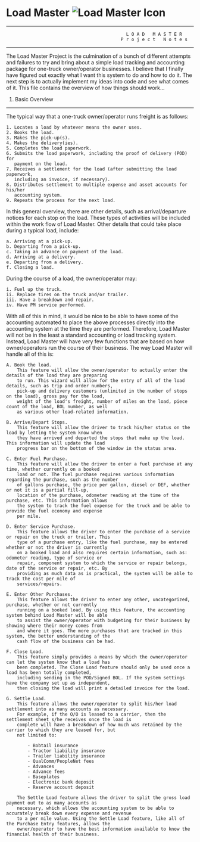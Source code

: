 # Load Master ![Load Master Icon](https://github.com/SeanCarrick/LoadMaster/blob/master/Northwind48.png)
********************************************************************************
                                                 L O A D   M A S T E R                              
                                               P r o j e c t   N o t e s                            
********************************************************************************

The Load Master Project is the culmination of a bunch of different attempts and failures to try and bring about a simple load tracking and accounting package for one-truck owner/operator businesses. I believe that I finally have figured out exactly what I want this system to do and how to do it. The next step is to actually implement my ideas into code and see what comes of it. This file contains the overview of how things should work...

1. Basic Overview
-----------------
The typical way that a one-truck owner/operator runs freight is as follows:
    
    1. Locates a load by whatever means the owner uses.
    2. Books the load.
    3. Makes the pick-up(s).
    4. Makes the delivery(ies).
    5. Completes the load paperwork.
    6. Submits the load paperwork, including the proof of delivery (POD) for
       payment on the load.
    7. Receives a settlement for the load (after submitting the load paperwork,
       including an invoice, if necessary).
    8. Distributes settlement to multiple expense and asset accounts for his/her
       accounting system.
    9. Repeats the process for the next load.

In this general overview, there are other details, such as arrival/departure notices for each stop on the load. These types of activities will be included within the work flow of Load Master. Other details that could take place during a typical load, include:

    a. Arriving at a pick-up.
    b. Departing from a pick-up.
    c. Taking an advance on payment of the load.
    d. Arriving at a delivery.
    e. Departing from a delivery.
    f. Closing a load.

During the course of a load, the owner/operator may:

    i. Fuel up the truck.
    ii. Replace tires on the truck and/or trailer.
    iii. Have a breakdown and repair.
    iv. Have PM service performed.

With all of this in mind, it would be nice to be able to have some of the accounting automated to place the above processes directly into the accounting system at the time they are performed. Therefore, Load Master will not be in the least a standard accounting or load tracking system. Instead, Load Master will have very few functions that are based on how owner/operators run the course of their business. The way Load Master will handle all of this is:

    A. Book the load.
        This feature will allow the owner/operator to actually enter the details of the load they are preparing
        to run. This wizard will allow for the entry of all of the load details, such as trip and order numbers, 
        pick-up and delivery customers (unlimited in the number of stops on the load), gross pay for the load, 
        weight of the load's freight, number of miles on the load, piece count of the load, BOL number, as well 
        as various other load-related information.

    B. Arrive/Depart Stops.
        This feature will allow the driver to track his/her status on the load by letting the system know when 
        they have arrived and departed the stops that make up the load. This information will update the load 
        progress bar on the bottom of the window in the status area.

    C. Enter Fuel Purchase.
        This feature will allow the driver to enter a fuel purchase at any time, whether currently on a booked 
        load or not. The fuel purchase requires various information regarding the purchase, such as the number 
        of gallons purchase, the price per gallon, diesel or DEF, whether or not it is a partial fill-up, 
        location of the purchase, odometer reading at the time of the purchase, etc. This information allows 
        the system to track the fuel expense for the truck and be able to provide the fuel economy and expense 
        per mile.

    D. Enter Service Purchase.
        This feature allows the driver to enter the purchase of a service or repair on the truck or trailer. This 
        type of a purchase entry, like the fuel purchase, may be entered whether or not the driver is currently 
        on a booked load and also requires certain information, such as: odometer reading, type of service or 
        repair, component system to which the service or repair belongs, date of the service or repair, etc. By 
        providing as much data as is practical, the system will be able to track the cost per mile of 
        services/repairs.

    E. Enter Other Purchases.
        This feature allows the driver to enter any other, uncategorized, purchase, whether or not currently 
        running on a booked load. By using this feature, the accounting system behind Load Master will be able 
        to assist the owner/operator with budgeting for their business by showing where their money comes from 
        and where it goes. The more purchases that are tracked in this system, the better understanding of the 
        cash flow of the business can be had.

    F. Close Load.
        This feature simply provides a means by which the owner/operator can let the system know that a load has 
        been completed. The Close Load feature should only be used once a load has been totally completed, 
        including sending in the POD/Signed BOL. If the system settings have the company set up as independent, 
        then closing the load will print a detailed invoice for the load.

    G. Settle Load.
        This feature allows the owner/operator to split his/her load settlement into as many accounts as necessary. 
        For example, if the O/O is leased to a carrier, then the settlement sheet s/he receives once the load is 
        complete will have a breakdown of how much was retained by the carrier to which they are leased for, but 
        not limited to:

            - Bobtail insurance
            - Tractor liability insurance
            - Trailer liability insurance
            - QualComm/PeopleNet fees
            - Advances
            - Advance fees
            - Baseplates
            - Electronic bank deposit
            - Reserve account deposit

        The Settle Load feature allows the driver to split the gross load payment out to as many accounts as 
        necessary, which allows the accounting system to be able to accurately break down every expense and revenue 
        to a per mile value. Using the Settle Load feature, like all of the Purchase Entry features, allows the 
        owner/operator to have the best information available to know the financial health of their business.
